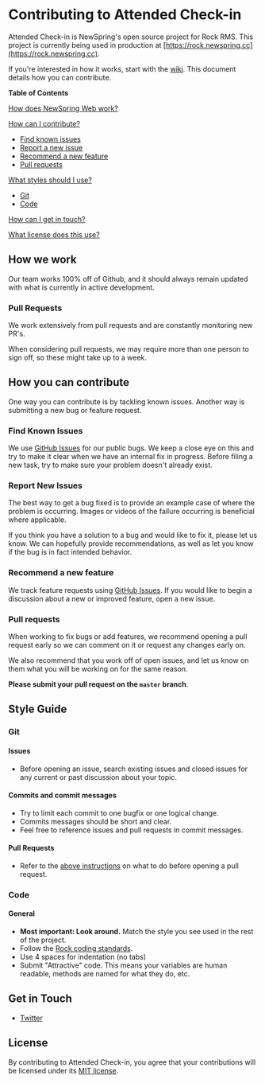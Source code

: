 # Contributing to Attended Check-in

Attended Check-in is NewSpring's open source project for Rock RMS.  This project is currently being used in production at [https://rock.newspring.cc](https://rock.newspring.cc).

If you're interested in how it works, start with the [wiki](../../wiki).  This document details how you can contribute.

**Table of Contents**

[How does NewSpring Web work?](#how-we-work)

[How can I contribute?](#how-you-can-contribute)
  * [Find known issues](#find-known-issues)
  * [Report a new issue](#report-a-new-issue)
  * [Recommend a new feature](#recommend-a-new-feature)
  * [Pull requests](#pull-requests)

[What styles should I use?](#style-guide)
  * [Git](#git)
  * [Code](#code)

[How can I get in touch?](#get-in-touch)

[What license does this use?](#license)

## How we work

Our team works 100% off of Github, and it should always remain updated with what is currently in active development.

### Pull Requests

We work extensively from pull requests and are constantly monitoring new PR's.

When considering pull requests, we may require more than one person to sign off, so these might take up to a week.

## How you can contribute

One way you can contribute is by tackling known issues. Another way is submitting a new bug or feature request.

### Find Known Issues

We use [GitHub Issues](../../issues) for our public bugs. We keep a close eye on this and try to make it clear when we have an internal fix in progress. Before filing a new task, try to make sure your problem doesn't already exist.

### Report New Issues

The best way to get a bug fixed is to provide an example case of where the problem is occurring. Images or videos of the failure occurring is beneficial where applicable. 

If you think you have a solution to a bug and would like to fix it, please let us know. We can hopefully provide recommendations, as well as let you know if the bug is in fact intended behavior.

### Recommend a new feature

We track feature requests using [GitHub Issues](../../issues). If you would like to begin a discussion about a new or improved feature, open a new issue.

### Pull requests

When working to fix bugs or add features, we recommend opening a pull request early so we can comment on it or request any changes early on. 

We also recommend that you work off of open issues, and let us know on them what you will be working on for the same reason.

**Please submit your pull request on the `master` branch**.

## Style Guide

### Git

#### Issues
- Before opening an issue, search existing issues and closed issues for any current or past discussion about your topic.

#### Commits and commit messages
- Try to limit each commit to one bugfix or one logical change.
- Commits messages should be short and clear.
- Feel free to reference issues and pull requests in commit messages.

#### Pull Requests
- Refer to the [above instructions](#pull-requests) on what to do before opening a pull request.

### Code

#### General

* **Most important: Look around.** Match the style you see used in the rest of the project.
* Follow the [Rock coding standards](https://github.com/SparkDevNetwork/Rock/wiki/Coding-standards).
* Use 4 spaces for indentation (no tabs)
* Submit "Attractive" code.  This means your variables are human readable, methods are named for what they do, etc. 

## Get in Touch

* [Twitter](https://twitter.com/newspringweb)

## License

By contributing to Attended Check-in, you agree that your contributions will be licensed under its [MIT license](./LICENSE.md).
